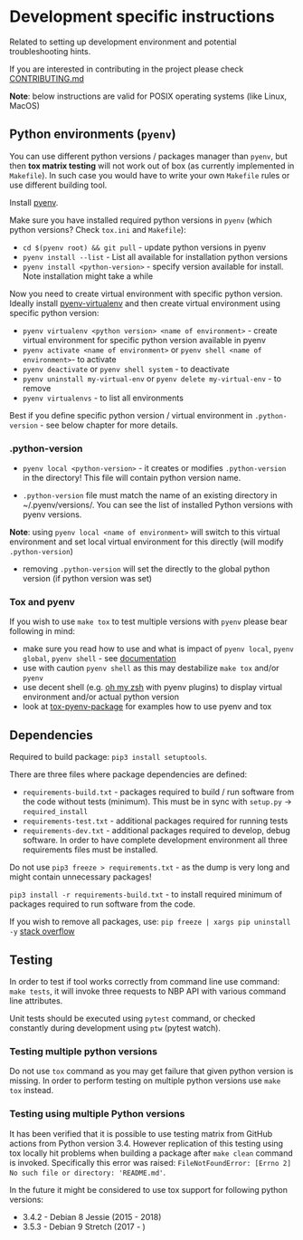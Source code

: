 # Development specific instructions

Related to setting up development environment and potential troubleshooting
hints.

If you are interested in contributing in the project please check
[CONTRIBUTING.md](CONTRIBUTING.md)

**Note**: below instructions are valid for POSIX operating systems (like Linux,
MacOS)


## Python environments (`pyenv`)

You can use different python versions / packages manager than `pyenv`, but then
**tox matrix testing** will not work out of box (as currently implemented in
`Makefile`). In such case you would have to write your own `Makefile` rules or
use different building tool.

Install [pyenv](https://github.com/pyenv/pyenv).

Make sure you have installed required python versions in `pyenv` (which python
versions? Check `tox.ini` and `Makefile`):
* `cd $(pyenv root) && git pull` - update python versions in pyenv
* `pyenv install --list` - List all available for installation python versions
* `pyenv install <python-version>` - specify version available for install.
  Note installation might take a while

Now you need to create virtual environment with specific python version.
Ideally install [pyenv-virtualenv](https://github.com/pyenv/pyenv-virtualenv)
and then create virtual environment using specific python version:
* `pyenv virtualenv <python version> <name of environment>` - create virtual
  environment for specific python version available in pyenv
*  `pyenv activate <name of environment>` or `pyenv shell <name of
   environment>`- to activate
*  `pyenv deactivate` or `pyenv shell system` - to deactivate
*  `pyenv uninstall my-virtual-env` or `pyenv delete my-virtual-env` - to
   remove
* `pyenv virtualenvs` - to list all environments

Best if you define specific python version / virtual environment in
`.python-version` - see below chapter for more details.


### .python-version

* `pyenv local <python-version>` - it creates or modifies `.python-version` in
  the directory! This file will contain python version name.

* `.python-version` file must match the name of an existing directory in
  ~/.pyenv/versions/. You can see the list of installed Python versions with
  pyenv versions.

**Note**: using `pyenv local <name of environment>` will switch to this virtual
environment and set local virtual environment for this directly (will modify
`.python-version`)

* removing `.python-version` will set the directly to the global python version
  (if python version was set)


### Tox and pyenv

If you wish to use `make tox` to test multiple versions with `pyenv` please
bear following in mind:
* make sure you read how to use and what is impact of `pyenv local`, `pyenv
  global`, `pyenv shell` - see
  [documentation](https://github.com/pyenv/pyenv/blob/master/COMMANDS.md#pyenv-local)
* use with caution `pyenv shell` as this may destabilize `make tox` and/or
  `pyenv`
* use decent shell (e.g. [oh my zsh](https://ohmyz.sh) with pyenv plugins) to
  display virtual environment and/or actual python version
* look at [tox-pyenv-package](https://pypi.org/project/tox-pyenv/) for examples
  how to use pyenv and tox


## Dependencies

Required to build package: `pip3 install setuptools`.

There are three files where package dependencies are defined:
* `requirements-build.txt` - packages required to build / run software from the
  code without tests (minimum). This must be in sync with `setup.py` ->
  `required_install`
* `requirements-test.txt` - additional packages required for running tests
* `requirements-dev.txt` - additional packages required to develop, debug
  software. In order to have complete development environment all three
  requirements files must be installed.

Do not use `pip3 freeze > requirements.txt` - as the dump is very long and
might contain unnecessary packages!

`pip3 install -r requirements-build.txt` - to install required minimum of
packages required to run software from the code.

If you wish to remove all packages, use: `pip freeze | xargs pip uninstall -y`
[stack overflow](https://stackoverflow.com/a/11250821)


## Testing

In order to test if tool works correctly from command line use command: `make
tests`, it will invoke three requests to NBP API with various command line
attributes.

Unit tests should be executed using `pytest` command, or checked constantly
during development using `ptw` (pytest watch).

### Testing multiple python versions

Do not use `tox` command as you may get failure that given python version is
missing. In order to perform testing on multiple python versions use `make tox`
instead.


### Testing using multiple Python versions

It has been verified that it is possible to use testing matrix from GitHub
actions from Python version 3.4. However replication of this testing using tox
locally hit problems when building a package after `make clean` command is
invoked. Specifically this error was raised: `FileNotFoundError: [Errno 2] No
such file or directory: 'README.md'`.

In the future it might be considered to use tox support for following python
versions:
* 3.4.2 - Debian 8 Jessie (2015 - 2018)
* 3.5.3 - Debian 9 Stretch (2017 - )
